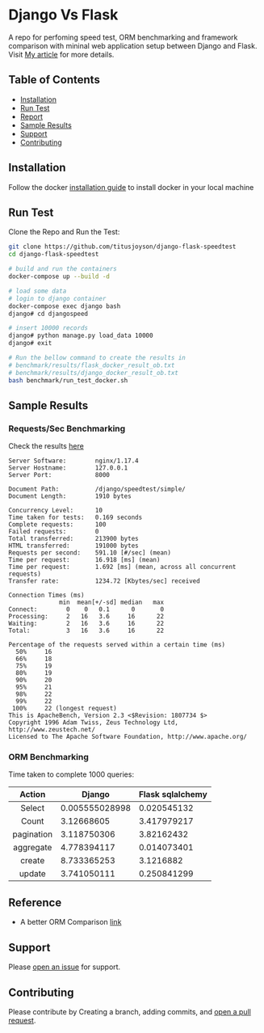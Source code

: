 # Django Vs Flask

A repo for perfoming speed test, ORM benchmarking and framework comparison with mininal web application setup between Django and Flask. Visit [My article]() for more details.

## Table of Contents

- [Installation](#installation)
- [Run Test](#run-test)
- [Report](#report)
- [Sample Results](#sample-results)
- [Support](#support)
- [Contributing](#contributing)

## Installation

Follow the docker [installation guide](https://docs.docker.com/install/) to install docker in your local machine

## Run Test

Clone the Repo and Run the Test:

```sh
git clone https://github.com/titusjoyson/django-flask-speedtest
cd django-flask-speedtest

# build and run the containers
docker-compose up --build -d

# load some data
# login to django container
docker-compose exec django bash
django# cd djangospeed

# insert 10000 records
django# python manage.py load_data 10000
django# exit

# Run the bellow command to create the results in
# benchmark/results/flask_docker_result_ob.txt
# benchmark/results/django_docker_result_ob.txt
bash benchmark/run_test_docker.sh
```

## Sample Results

### Requests/Sec Benchmarking

Check the results [here](https://github.com/titusjoyson/django-flask-speedtest/tree/master/findings)

```
Server Software:        nginx/1.17.4
Server Hostname:        127.0.0.1
Server Port:            8000

Document Path:          /django/speedtest/simple/
Document Length:        1910 bytes

Concurrency Level:      10
Time taken for tests:   0.169 seconds
Complete requests:      100
Failed requests:        0
Total transferred:      213900 bytes
HTML transferred:       191000 bytes
Requests per second:    591.10 [#/sec] (mean)
Time per request:       16.918 [ms] (mean)
Time per request:       1.692 [ms] (mean, across all concurrent requests)
Transfer rate:          1234.72 [Kbytes/sec] received

Connection Times (ms)
              min  mean[+/-sd] median   max
Connect:        0    0   0.1      0       0
Processing:     2   16   3.6     16      22
Waiting:        2   16   3.6     16      22
Total:          3   16   3.6     16      22

Percentage of the requests served within a certain time (ms)
  50%     16
  66%     18
  75%     19
  80%     19
  90%     20
  95%     21
  98%     22
  99%     22
 100%     22 (longest request)
This is ApacheBench, Version 2.3 <$Revision: 1807734 $>
Copyright 1996 Adam Twiss, Zeus Technology Ltd, http://www.zeustech.net/
Licensed to The Apache Software Foundation, http://www.apache.org/
```

### ORM Benchmarking

Time taken to complete 1000 queries:

|   Action   | Django         | Flask sqlalchemy |
|:----------:|----------------|------------------|
| Select     | 0.005555028998 | 0.020545132      |
| Count      | 3.12668605     | 3.417979217      |
| pagination | 3.118750306    | 3.82162432       |
| aggregate  | 4.778394117    | 0.014073401      |
| create     | 8.733365253    | 3.1216882        |
| update     | 3.741050111    | 0.250841299      | 

## Reference

- A better ORM Comparison [link](https://github.com/tortoise/orm-benchmarks)

## Support

Please [open an issue](https://github.com/titusjoyson/django-flask-speedtest/issues/new) for support.

## Contributing

Please contribute by Creating a branch, adding commits, and [open a pull request](https://github.com/titusjoyson/django-flask-speedtest/compare/).

